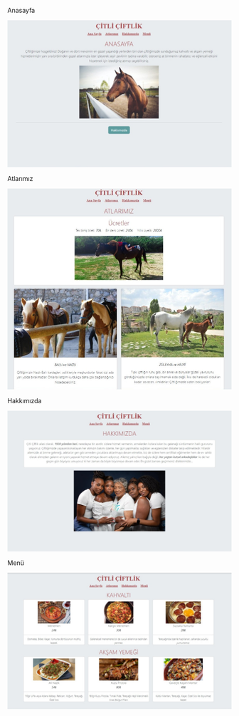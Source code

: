 Anasayfa


![](https://raw.githubusercontent.com/iclalD/PATIKA.DEV/main/BOOTSTRAP/Odev-1-citli-ciftlik-v.2/images/del2.jpeg)


Atlarımız


![](https://raw.githubusercontent.com/iclalD/PATIKA.DEV/main/BOOTSTRAP/Odev-1-citli-ciftlik-v.2/images/del4.jpeg)


Hakkımızda


![](https://raw.githubusercontent.com/iclalD/PATIKA.DEV/main/BOOTSTRAP/Odev-1-citli-ciftlik-v.2/images/del3.jpeg)


Menü


![](https://raw.githubusercontent.com/iclalD/PATIKA.DEV/main/BOOTSTRAP/Odev-1-citli-ciftlik-v.2/images/del.jpeg)
